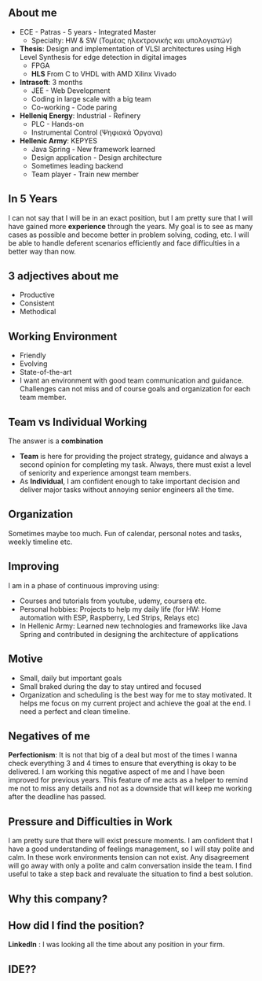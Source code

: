## About me
* ECE - Patras - 5 years - Integrated Master 
	* Specialty: HW & SW (Τομέας ηλεκτρονικής και υπολογιστών)
* **Thesis**: Design and implementation of VLSI architectures using High Level Synthesis for edge detection in digital images
	* FPGA 
	* **HLS** From C to VHDL with AMD Xilinx Vivado
* **Intrasoft**: 3 months
	* JEE - Web Development
	* Coding in large scale with a big team
	* Co-working - Code paring
* **Helleniq Energy**: Industrial - Refinery
	* PLC - Hands-on
	* Instrumental Control (Ψηφιακά Όργανα)
* **Hellenic Army**: KEPYES
	* Java Spring - New framework learned
	* Design application - Design architecture
	* Sometimes leading backend
	* Team player - Train new member

## In 5 Years
I can not say that I will be in an exact position, but I am pretty sure that I will have gained more **experience** through the years. My goal is to see as many cases as possible and become better in problem solving, coding, etc. I will be able to handle deferent scenarios efficiently and face difficulties in a better way than now.

## 3 adjectives about me
* Productive
* Consistent
* Methodical

## Working Environment
* Friendly
* Evolving
* State-of-the-art
* I want an environment with good team communication and guidance. Challenges can not miss and of course goals and organization for each team member.

## Team vs Individual Working
The answer is a **combination**
* **Team** is here for providing the project strategy, guidance and always a second opinion for completing my task. Always, there must exist a level of seniority and experience amongst team members.
* As **Individual**, I am confident enough to take important decision and deliver major tasks without annoying senior engineers all the time. 

## Organization
Sometimes maybe too much.
Fun of calendar, personal notes and tasks, weekly timeline etc.

## Improving
I am in a phase of continuous improving using:
* Courses and tutorials from youtube, udemy, coursera etc.
* Personal hobbies: Projects to help my daily life (for HW: Home automation with ESP, Raspberry, Led Strips, Relays etc) 
* In Hellenic Army: Learned new technologies and frameworks like Java Spring and contributed in designing the architecture of applications

## Motive
* Small, daily but important goals
* Small braked during the day to stay untired and focused
* Organization and scheduling is the best way for me to stay motivated. It helps me focus on my current project and achieve the goal at the end. I need a perfect and clean timeline.

## Negatives of me
**Perfectionism**: It is not that big of a deal but most of the times I wanna check everything 3 and 4 times to ensure that everything is okay to be delivered. I am working this negative aspect of me and I have been improved for previous years. This feature of me acts as a helper to remind me not to miss any details and not as a downside that will keep me working after the deadline has passed.

## Pressure and Difficulties in Work
I am pretty sure that there will exist pressure moments. I am confident that I have a good understanding of feelings management, so I will stay polite and calm. In these work environments tension can not exist. Any disagreement will go away with only a polite and calm conversation inside the team. I find useful to take a step back and revaluate the situation to find a best solution.

## Why this company?

## How did I find the position?
**LinkedIn** : I was looking all the time about any position in your firm.

## IDE??
